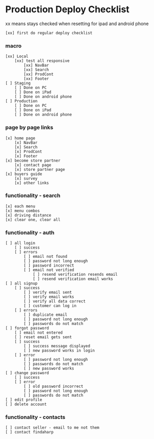 # Production Deploy Checklist
xx means stays checked when resetting for ipad and android phone

    [xx] first do regular deploy checklist

### macro
    [xx] Local
        [xx] test all responsive
            [xx] NavBar
            [xx] Search
            [xx] ProdCont
            [xx] Footer
    [ ] Staging
        [ ] Done on PC
        [ ] Done on iPad
        [ ] Done on android phone
    [ ] Production
        [ ] Done on PC
        [ ] Done on iPad
        [ ] Done on android phone

### page by page links
    [x] home page
        [x] NavBar
        [x] Search
        [x] ProdCont
        [x] Footer
    [x] become store partner
        [x] contact page
        [x] store partner page
    [x] buyers guide
        [x] survey
        [x] other links

### functionality - search
    [x] each menu
    [x] menu combos
    [x] driving distance
    [x] clear one, clear all

### functionality - auth
    [ ] all login
        [ ] success
        [ ] errors
            [ ] email not found
            [ ] password not long enough
            [ ] password incorrect
            [ ] email not verified
                [ ] resend verification resends email
                [ ] resend verification email works
    [ ] all signup
        [ ] success 
            [ ] verify email sent
            [ ] verify email works
            [ ] verify all data correct
            [ ] customer can log in
        [ ] errors
            [ ] duplicate email
            [ ] password not long enough
            [ ] passwords do not match
    [ ] forgot password
        [ ] email not entered
        [ ] reset email gets sent
        [ ] success
            [ ] success message displayed
            [ ] new password works in login
        [ ] error           
            [ ] password not long enough
            [ ] passwords do not match
            [ ] new password works 
    [ ] change password
        [ ] success
        [ ] error
            [ ] old password incorrect
            [ ] password not long enough
            [ ] passwords do not match       
    [ ] edit profile
    [ ] delete account

### functionality - contacts
    [ ] contact seller - email to me not them
    [ ] contact findaharp

